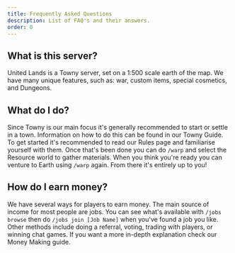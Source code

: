 ```yaml
---
title: Frequently Asked Questions
description: List of FAQ's and their answers.
order: 0
---
```

## What is this server?
United Lands is a Towny server, set on a 1:500 scale earth of the map. We have many unique features, such as: war, custom items, special cosmetics, and Dungeons.

## What do I do?
Since Towny is our main focus it's generally recommended to start or settle in a town. Information on how to do this can be found in our Towny Guide. To get started it's recommended to read our Rules page and familiarise yourself with them. Once that's been done you can do `/warp` and select the Resource world to gather materials. When you think you're ready you can venture to Earth using `/warp` again. From there it's entirely up to you!

## How do I earn money?
We have several ways for players to earn money. The main source of income for most people are jobs. You can see what's available with `/jobs browse` then do `/jobs join [Job Name]` when you've found a job you like. Other methods include doing a referral, voting, trading with players, or winning chat games. If you want a more in-depth explanation check our Money Making guide.
